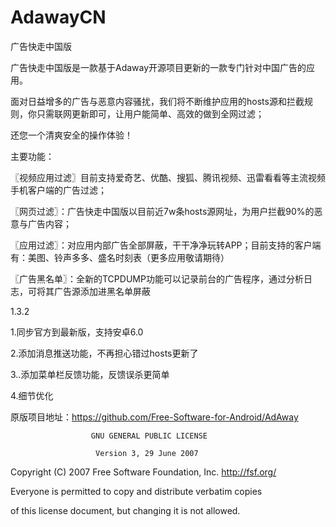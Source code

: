 # AdawayCN
广告快走中国版

广告快走中国版是一款基于Adaway开源项目更新的一款专门针对中国广告的应用。

面对日益增多的广告与恶意内容骚扰，我们将不断维护应用的hosts源和拦截规则，你只需联网更新即可，让用户能简单、高效的做到全网过滤；

还您一个清爽安全的操作体验！

主要功能：

〖视频应用过滤〗目前支持爱奇艺、优酷、搜狐、腾讯视频、迅雷看看等主流视频手机客户端的广告过滤；

〖网页过滤〗：广告快走中国版以目前近7w条hosts源网址，为用户拦截90%的恶意与广告内容；

〖应用过滤〗：对应用内部广告全部屏蔽，干干净净玩转APP；目前支持的客户端有：美图、铃声多多、盛名时刻表（更多应用敬请期待）

〖广告黑名单〗：全新的TCPDUMP功能可以记录前台的广告程序，通过分析日志，可将其广告源添加进黑名单屏蔽



1.3.2

1.同步官方到最新版，支持安卓6.0

2.添加消息推送功能，不再担心错过hosts更新了

3..添加菜单栏反馈功能，反馈误杀更简单

4.细节优化


原版项目地址：https://github.com/Free-Software-for-Android/AdAway


                      GNU GENERAL PUBLIC LICENSE
                      
                       Version 3, 29 June 2007
                       

 Copyright (C) 2007 Free Software Foundation, Inc. <http://fsf.org/>
 
 Everyone is permitted to copy and distribute verbatim copies
 
 of this license document, but changing it is not allowed.
 

